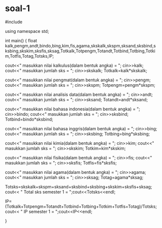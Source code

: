 # soal-1
#include <iostream>

using namespace std;

int main()
{
  float kalk,pengm,andt,bindo,bing,kim,fis,agama,skskalk,skspm,sksand,sksbind,sksbing,skskim,sksfis,sksag,Totkalk,Totpengm,Totandt,Totbind,Totbing,Totkim,Totfis,Totag,Totsks,IP;

  cout<<" masukkan nilai kalkulus(dalam bentuk angka) = "; cin>>kalk;
  cout<<" masukkan jumlah sks  = "; cin>>skskalk;
  Totkalk=kalk*skskalk;

  cout<<" masukkan nilai pengmat(dalam bentuk angka) = "; cin>>pengm;
  cout<<" masukkan jumlah sks = "; cin>>skspm;
  Totpengm=pengm*skspm;

  cout<<" masukkan nilai analisis data(dalam bentuk angka) = "; cin>>andt;
  cout<<" masukkan jumlah sks = "; cin>>sksand;
  Totandt=andt*sksand;

  cout<<" masukkan nilai bahasa indonesia(dalam bentuk angka) = "; cin>>bindo;
  cout<<" masukkan jumlah sks = "; cin>>sksbind;
  Totbind=bindo*sksbind;

  cout<<" masukkan nilai bahasa inggris(dalam bentuk angka) = "; cin>>bing;
  cout<<" masukkan jumlah sks = "; cin>>sksbing;
  Totbing=bing*sksbing;

  cout<<" masukkan nilai kimia(dalam bentuk angka) = "; cin>>kim;
  cout<<" masukkan jumlah sks = "; cin>>skskim;
  Totkim=kim*skskim;

  cout<<" masukkan nilai fisika(dalam bentuk angka) = "; cin>>fis;
  cout<<" masukkan jumlah sks = "; cin>>sksfis;
  Totfis=fis*sksfis;

  cout<<" masukkan nilai agama(dalam bentuk angka) = "; cin>>agama;
  cout<<" masukkan jumlah sks = "; cin>>sksag;
  Totag=agama*sksag;


  Totsks=skskalk+skspm+sksand+sksbind+sksbing+skskim+sksfis+sksag;
  cout<< " Total sks semester 1 = ";cout<<Totsks<<endl;

  IP=(Totkalk+Totpengm+Totandt+Totbind+Totbing+Totkim+Totfis+Totag)/Totsks;
  cout<< " IP semester 1 = ";cout<<IP<<endl;

}


